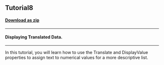 ## Tutorial8
#### [Download as zip](https://grapecity.github.io/DownGit/#/home?url=https://github.com/GrapeCity/ComponentOne-WinForms-Samples/tree/master/NetFramework\List\CS\Tutorials\Tutorial8)
____
#### Displaying Translated Data.
____
In this tutorial, you will learn how to use the Translate and DisplayValue properties to assign text to numerical values for a more descriptive list. 












